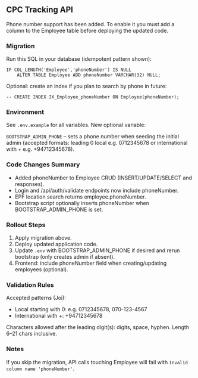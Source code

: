 ## CPC Tracking API

Phone number support has been added. To enable it you must add a column to the Employee table before deploying the updated code.

### Migration

Run this SQL in your database (idempotent pattern shown):

```
IF COL_LENGTH('Employee','phoneNumber') IS NULL
	ALTER TABLE Employee ADD phoneNumber VARCHAR(32) NULL;
```

Optional: create an index if you plan to search by phone in future:

```
-- CREATE INDEX IX_Employee_phoneNumber ON Employee(phoneNumber);
```

### Environment

See `.env.example` for all variables. New optional variable:

`BOOTSTRAP_ADMIN_PHONE` – sets a phone number when seeding the initial admin (accepted formats: leading 0 local e.g. 0712345678 or international with + e.g. +94712345678).

### Code Changes Summary

- Added phoneNumber to Employee CRUD (INSERT/UPDATE/SELECT and responses).
- Login and /api/auth/validate endpoints now include phoneNumber.
- EPF location search returns employee.phoneNumber.
- Bootstrap script optionally inserts phoneNumber when BOOTSTRAP_ADMIN_PHONE is set.

### Rollout Steps

1. Apply migration above.
2. Deploy updated application code.
3. Update `.env` with BOOTSTRAP_ADMIN_PHONE if desired and rerun bootstrap (only creates admin if absent).
4. Frontend: include phoneNumber field when creating/updating employees (optional).

### Validation Rules

Accepted patterns (Joi):
- Local starting with 0: e.g. 0712345678, 070-123-4567
- International with +: +94712345678

Characters allowed after the leading digit(s): digits, space, hyphen. Length 6–21 chars inclusive.

### Notes

If you skip the migration, API calls touching Employee will fail with `Invalid column name 'phoneNumber'`.

